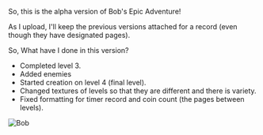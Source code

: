 So, this is the alpha version of Bob's Epic Adventure!

As I upload, I'll keep the previous versions attached for a record (even though they have designated pages).

So, What have I done in this version?

- Completed level 3.
- Added enemies
- Started creation on level 4 (final level).
- Changed textures of levels so that they are different and there is variety.
- Fixed formatting for timer record and coin count (the pages between levels).

![Bob](https://github.com/Jimmy-J-J/BOBs-EPIC-ADVENTURE/assets/168947824/070f7e4f-d65c-442a-8707-7b5df5f82504)

